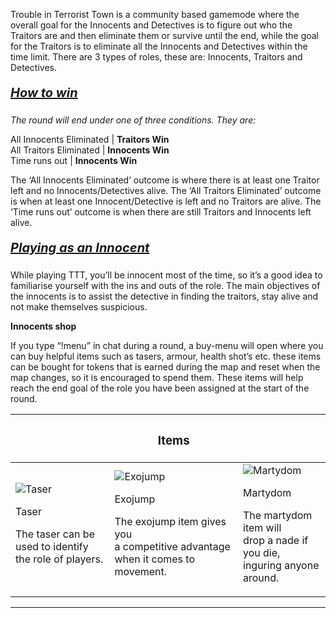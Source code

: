 Trouble in Terrorist Town is a community based gamemode where the overall goal for the Innocents and Detectives is to figure out who the Traitors are and then eliminate them or survive until the end, while the goal for the Traitors is to eliminate all the Innocents and Detectives within the time limit. There are 3 types of roles, these are: Innocents, Traitors and Detectives.
##### <u style="font-family: inherit; font-size: 1.25rem; text-align: inherit; white-space: nowrap;">How to win</u>

*The round will end under one of three conditions. They are:*

All Innocents Eliminated | **Traitors Win**<br>
All Traitors Eliminated | **Innocents Win**<br>
Time runs out | **Innocents Win**

The ‘All Innocents Eliminated’ outcome is where there is at least one Traitor left and no Innocents/Detectives alive. The ‘All Traitors Eliminated’ outcome is when at least one Innocent/Detective is left and no Traitors are alive. The ‘Time runs out’ outcome is when there are still Traitors and Innocents left alive. 

##### <u style="font-family: inherit; font-size: 1.25rem; text-align: inherit; white-space: nowrap;">Playing as an Innocent</u>

While playing TTT, you’ll be innocent most of the time, so it’s a good idea to familiarise yourself with the ins and outs of the role. The main objectives of the innocents is to assist the detective in finding the traitors, stay alive and not make themselves suspicious.

**Innocents shop**

If you type “!menu” in chat during a round, a buy-menu will open where you can buy helpful items such as tasers, armour, health shot’s etc. these items can be bought for tokens that is earned during the map and reset when the map changes, so it is encouraged to spend them. These items will help reach the end goal of the role you have been assigned at the start of the round.

|   | <h3>Items</h3> |   |
| - | -------------- | - |
| ![Taser](https://github.com/NexusNation/Documentation/blob/master/Guides/assets/ttt/taser.png?raw=true) <p>Taser</p><p>The taser can be used to identify<br>the role of players.</p> | ![Exojump](https://github.com/NexusNation/Documentation/blob/master/Guides/assets/ttt/exojump.png?raw=true) <p>Exojump</p><p>The exojump item gives you<br>a competitive advantage when it comes to<br>movement.</p> | ![Martydom](https://github.com/NexusNation/Documentation/blob/master/Guides/assets/ttt/martydom.png?raw=true) <p>Martydom</p><p>The martydom item will<br>drop a nade if you die,<br>inguring anyone around.</p> |

----------


